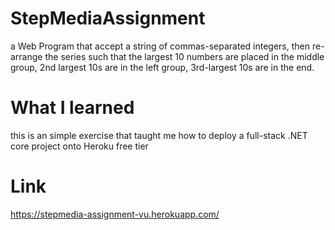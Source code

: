 # StepMediaAssignment
a Web Program that accept a string of commas-separated integers, then re-arrange the series such that the largest 10 numbers are placed in the middle group, 2nd largest 10s are in the left group, 3rd-largest 10s are in the end.


# What I learned
this is an simple exercise that taught me how to deploy a full-stack .NET core project onto Heroku free tier

# Link
https://stepmedia-assignment-vu.herokuapp.com/
